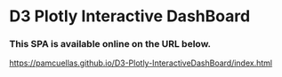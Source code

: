 # D3 Plotly Interactive DashBoard

### This SPA is available online on the URL below.
https://pamcuellas.github.io/D3-Plotly-InteractiveDashBoard/index.html
